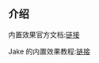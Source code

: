 ## 介绍

内置效果官方文档:[链接](https://helpx.adobe.com/cn/after-effects/using/effect-list.html)

Jake 的内置效果教程:[链接](https://www.bilibili.com/video/BV1e34y1X7Vj/)
